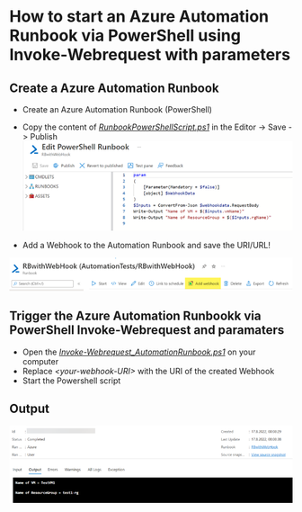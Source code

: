 # How to start an Azure Automation Runbook via PowerShell using Invoke-Webrequest with parameters
## Create a Azure Automation Runbook
- Create an Azure Automation Runbook (PowerShell)
- Copy the content of [*RunbookPowerShellScript.ps1*](RunbookPowerShellScript.ps1) in the Editor -> Save -> Publish
![Automation Runbook PowerShell Script](assets/AutomationRBpowershell.png)

- Add a Webhook to the Automation Runbook and save the URI/URL!

![Add a webhook](assets/addWebhook.png)

 ## Trigger the Azure Automation Runbookk via PowerShell Invoke-Webrequest and paramaters
- Open the [*Invoke-Webrequest_AutomationRunbook.ps1*](Invoke-Webrequest_AutomationRunbook.ps1) on your computer
- Replace *\<your-webhook-URI\>* with the URI of the created Webhook
- Start the Powershell script

## Output
![Runbook Output](assets/output.png)
